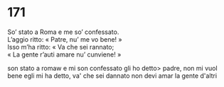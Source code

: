 # 171
  
So’ stato a Roma e me so’ confessato.  
L’aggio ritto: « Patre, nu’ me vo bene! »  
Isso m’ha ritto: « Va che sei rannato;  
« La gente r’auti amare nu’ cunviene! »

son stato a romaw e mi son confessato
gli ho detto> padre, non mi vuol bene
egli mi ha detto, va' che sei dannato
non devi amar la gente d'altri

